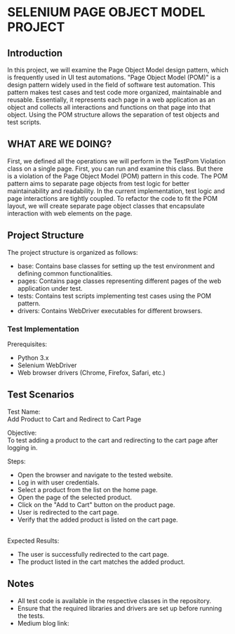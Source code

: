 # SELENIUM PAGE OBJECT MODEL PROJECT

## Introduction
In this project, we will examine the Page Object Model design pattern, which is frequently used in UI test automations.
"Page Object Model (POM)" is a design pattern widely used in the field of software test automation. This pattern makes test cases and test code more organized, maintainable and reusable. Essentially, it represents each page in a web application as an object and collects all interactions and functions on that page into that object. Using the POM structure allows the separation of test objects and test scripts.

## WHAT ARE WE DOING?
First, we defined all the operations we will perform in the TestPom Violation class on a single page. First, you can run and examine this class. But there is a violation of the Page Object Model (POM) pattern in this code. The POM pattern aims to separate page objects from test logic for better maintainability and readability. In the current implementation, test logic and page interactions are tightly coupled. To refactor the code to fit the POM layout, we will create separate page object classes that encapsulate interaction with web elements on the page.

## Project Structure
The project structure is organized as follows:

  -	base: Contains base classes for setting up the test environment and defining common functionalities. 
  - pages: Contains page classes representing different pages of the web application under test. 
  - tests: Contains test scripts implementing test cases using the POM pattern. 
  - drivers: Contains WebDriver executables for different browsers.

### Test Implementation

Prerequisites:
  -	Python 3.x
  -	Selenium WebDriver
  - Web browser drivers (Chrome, Firefox, Safari, etc.)

## Test Scenarios

Test Name:<br/> Add Product to Cart and Redirect to Cart Page

Objective:<br/> To test adding a product to the cart and redirecting to the cart page after logging in.

Steps:

-	Open the browser and navigate to the tested website.<br/>
- Log in with user credentials.<br/>
- Select a product from the list on the home page.<br/>
- Open the page of the selected product.<br/>
- Click on the "Add to Cart" button on the product page.<br/>
- User is redirected to the cart page.<br/>
- Verify that the added product is listed on the cart page.<br/><br/>

Expected Results:<br/>
-	The user is successfully redirected to the cart page.<br/>
-	The product listed in the cart matches the added product.

## Notes
-	All test code is available in the respective classes in the repository.
-	Ensure that the required libraries and drivers are set up before running the tests.
-   Medium blog link: 